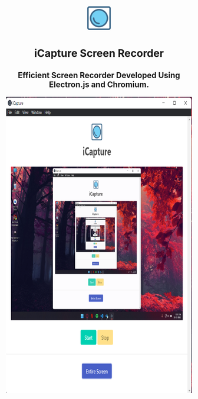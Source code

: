 # <p align="center"> <img src="src/img/logo.svg" width="64px" height="64px" />  </p>
# <p align="center"> iCapture Screen Recorder  </p>
## <p align="center"> Efficient Screen Recorder Developed Using Electron.js and Chromium. </p>

<p align="center"> <img src="src/img/iCapture.png" width="800" height="800"/> </p>
